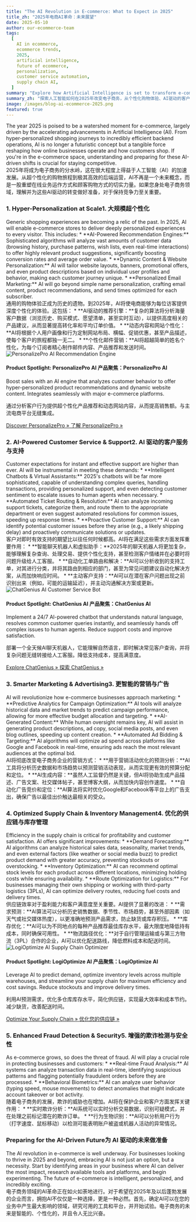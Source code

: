 ```yaml
---
title: "The AI Revolution in E-commerce: What to Expect in 2025"
title_zh: "2025年电商AI革命：未来展望"
date: 2025-05-10
author: our-ecommerce-team
tags:
  [
    AI in ecommerce,
    ecommerce trends,
    2025,
    artificial intelligence,
    future of ecommerce,
    personalization,
    customer service automation,
    supply chain AI,
  ]
summary: "Explore how Artificial Intelligence is set to transform e-commerce in 2025, from personalized shopping experiences and AI-powered customer service to supply chain optimization. Discover tools and strategies to leverage AI for your online store."
summary_zh: "探索人工智能如何在2025年改变电子商务，从个性化购物体验、AI驱动的客户服务到供应链优化。发现利用AI为您的在线商店赋能的工具和策略。"
image: /images/blog-ai-ecommerce-2025.png
featured: true
---
```


<div class="lang-en">
The year 2025 is poised to be a watershed moment for e-commerce, largely driven by the accelerating advancements in Artificial Intelligence (AI). From hyper-personalized shopping journeys to incredibly efficient backend operations, AI is no longer a futuristic concept but a tangible force reshaping how online businesses operate and how customers shop. If you're in the e-commerce space, understanding and preparing for these AI-driven shifts is crucial for staying competitive.
</div>
<div class="lang-zh hidden">
2025年将成为电子商务的分水岭，这在很大程度上得益于人工智能（AI）的加速发展。从超个性化的购物旅程到极其高效的后端运营，AI不再是一个未来概念，而是一股重塑在线业务运作方式和顾客购物方式的切实力量。如果您身处电子商务领域，理解并为这些AI驱动的转变做好准备，对于保持竞争力至关重要。
</div>

### <span class="lang-en">1. Hyper-Personalization at Scale</span><span class="lang-zh hidden">1. 大规模超个性化</span>

<div class="lang-en">
Generic shopping experiences are becoming a relic of the past. In 2025, AI will enable e-commerce stores to deliver deeply personalized experiences to every visitor. This includes:
*   **AI-Powered Recommendation Engines:** Sophisticated algorithms will analyze vast amounts of customer data (browsing history, purchase patterns, wish lists, even real-time interactions) to offer highly relevant product suggestions, significantly boosting conversion rates and average order value.
*   **Dynamic Content & Website Personalization:** AI will tailor website layouts, banners, promotional offers, and even product descriptions based on individual user profiles and behavior, making each customer journey unique.
*   **Personalized Email Marketing:** AI will go beyond simple name personalization, crafting email content, product recommendations, and send times optimized for each subscriber.
</div>
<div class="lang-zh hidden">
通用的购物体验正成为历史的遗物。到2025年，AI将使电商能够为每位访客提供深度个性化的体验。这包括：
*   **AI驱动的推荐引擎：**复杂的算法将分析海量客户数据（浏览历史、购买模式、愿望清单，甚至实时互动），以提供高度相关的产品建议，从而显著提高转化率和平均订单价值。
*   **动态内容和网站个性化：**AI将根据个人用户画像和行为定制网站布局、横幅、促销优惠，甚至产品描述，使每个客户的旅程都独一无二。
*   **个性化邮件营销：**AI将超越简单的姓名个性化，为每个订阅者精心制作邮件内容、产品推荐和发送时间。
</div>

<!-- Product Recommendation 1: PersonalizePro AI -->
<div class="product-recommendation my-6 p-4 border rounded-lg shadow-md bg-gray-50 flex flex-col sm:flex-row items-center gap-4">
  <img src="/images/products/personalizepro-ai.jpg" alt="PersonalizePro AI Recommendation Engine" class="w-32 h-32 object-cover rounded-md sm:mr-4">
  <div>
    <h4 class="text-xl font-semibold text-blue-700">
        <span class="lang-en">Product Spotlight: PersonalizePro AI</span>
        <span class="lang-zh hidden">产品聚焦：PersonalizePro AI</span>
    </h4>
    <p class="text-gray-600 my-2 lang-en">Boost sales with an AI engine that analyzes customer behavior to offer hyper-personalized product recommendations and dynamic website content. Integrates seamlessly with major e-commerce platforms.</p>
    <p class="text-gray-600 my-2 lang-zh hidden">通过分析客户行为提供超个性化产品推荐和动态网站内容，从而提高销售额。与主流电商平台无缝集成。</p>
    <a href="/products/personalizepro-ai" class="inline-block bg-green-500 text-white px-4 py-2 rounded hover:bg-green-600 transition">
        <span class="lang-en">Discover PersonalizePro &raquo;</span>
        <span class="lang-zh hidden">了解 PersonalizePro &raquo;</span>
    </a>
  </div>
</div>

### <span class="lang-en">2. AI-Powered Customer Service & Support</span><span class="lang-zh hidden">2. AI 驱动的客户服务与支持</span>

<div class="lang-en">
Customer expectations for instant and effective support are higher than ever. AI will be instrumental in meeting these demands:
*   **Intelligent Chatbots & Virtual Assistants:** 2025's chatbots will be far more sophisticated, capable of understanding complex queries, handling transactions, providing personalized support, and even detecting customer sentiment to escalate issues to human agents when necessary.
*   **Automated Ticket Routing & Resolution:** AI can analyze incoming support tickets, categorize them, and route them to the appropriate department or even suggest automated resolutions for common issues, speeding up response times.
*   **Proactive Customer Support:** AI can identify potential customer issues before they arise (e.g., a likely shipping delay) and proactively communicate solutions or updates.
</div>
<div class="lang-zh hidden">
客户对即时有效支持的期望比以往任何时候都高。AI将在满足这些需求方面发挥重要作用：
*   **智能聊天机器人和虚拟助手：**2025年的聊天机器人将更加复杂，能够理解复杂查询、处理交易、提供个性化支持，甚至检测客户情绪并在必要时将问题升级给人工客服。
*   **自动化工单路由和解决：**AI可以分析收到的支持工单，对其进行分类，并将其路由到相应的部门，甚至为常见问题建议自动化解决方案，从而加快响应时间。
*   **主动客户支持：**AI可以在潜在客户问题出现之前识别出来（例如，可能的运输延迟），并主动沟通解决方案或更新。
</div>

<!-- Product Recommendation 2: ChatGenius AI -->
<div class="product-recommendation my-6 p-4 border rounded-lg shadow-md bg-gray-50 flex flex-col sm:flex-row items-center gap-4">
  <img src="/images/products/chatgenius-ai.jpg" alt="ChatGenius AI Customer Service Bot" class="w-32 h-32 object-cover rounded-md sm:mr-4">
  <div>
    <h4 class="text-xl font-semibold text-blue-700">
        <span class="lang-en">Product Spotlight: ChatGenius AI</span>
        <span class="lang-zh hidden">产品聚焦：ChatGenius AI</span>
    </h4>
    <p class="text-gray-600 my-2 lang-en">Implement a 24/7 AI-powered chatbot that understands natural language, resolves common customer queries instantly, and seamlessly hands off complex issues to human agents. Reduce support costs and improve satisfaction.</p>
    <p class="text-gray-600 my-2 lang-zh hidden">部署一个全天候AI聊天机器人，它能理解自然语言，即时解决常见客户查询，并将复杂问题无缝转接给人工客服。降低支持成本，提高满意度。</p>
    <a href="/products/chatgenius-ai" class="inline-block bg-green-500 text-white px-4 py-2 rounded hover:bg-green-600 transition">
        <span class="lang-en">Explore ChatGenius &raquo;</span>
        <span class="lang-zh hidden">探索 ChatGenius &raquo;</span>
    </a>
  </div>
</div>

### <span class="lang-en">3. Smarter Marketing & Advertising</span><span class="lang-zh hidden">3. 更智能的营销与广告</span>

<div class="lang-en">
AI will revolutionize how e-commerce businesses approach marketing:
*   **Predictive Analytics for Campaign Optimization:** AI tools will analyze historical data and market trends to predict campaign performance, allowing for more effective budget allocation and targeting.
*   **AI-Generated Content:** While human oversight remains key, AI will assist in generating product descriptions, ad copy, social media posts, and even blog outlines, speeding up content creation.
*   **Automated Ad Bidding & Targeting:** AI algorithms will optimize ad spend across platforms like Google and Facebook in real-time, ensuring ads reach the most relevant audiences at the optimal bid.
</div>
<div class="lang-zh hidden">
AI将彻底改变电子商务企业的营销方式：
*   **用于营销活动优化的预测分析：**AI工具将分析历史数据和市场趋势以预测营销活动表现，从而实现更有效的预算分配和定位。
*   **AI生成内容：**虽然人工监督仍然是关键，但AI将协助生成产品描述、广告文案、社交媒体帖子，甚至博客大纲，从而加快内容创作速度。
*   **自动化广告竞价和定位：**AI算法将实时优化Google和Facebook等平台上的广告支出，确保广告以最佳出价触达最相关的受众。
</div>

### <span class="lang-en">4. Optimized Supply Chain & Inventory Management</span><span class="lang-zh hidden">4. 优化的供应链与库存管理</span>

<div class="lang-en">
Efficiency in the supply chain is critical for profitability and customer satisfaction. AI offers significant improvements:
*   **Demand Forecasting:** AI algorithms can analyze historical sales data, seasonality, market trends, and even external factors (like weather or social media buzz) to predict product demand with greater accuracy, preventing stockouts or overstocking.
*   **Inventory Optimization:** AI can recommend optimal stock levels for each product across different locations, minimizing holding costs while ensuring availability.
*   **Route Optimization for Logistics:** For businesses managing their own shipping or working with third-party logistics (3PLs), AI can optimize delivery routes, reducing fuel costs and delivery times.
</div>
<div class="lang-zh hidden">
供应链效率对于盈利能力和客户满意度至关重要。AI提供了显著的改进：
*   **需求预测：**AI算法可以分析历史销售数据、季节性、市场趋势，甚至外部因素（如天气或社交媒体热度），以更准确地预测产品需求，防止缺货或库存积压。
*   **库存优化：**AI可以为不同地点的每种产品推荐最佳库存水平，最大限度地降低持有成本，同时确保可用性。
*   **物流路径优化：**对于自行管理运输或与第三方物流（3PL）合作的企业，AI可以优化配送路线，降低燃料成本和配送时间。
</div>

<!-- Product Recommendation 3: LogiOptimize AI -->
<div class="product-recommendation my-6 p-4 border rounded-lg shadow-md bg-gray-50 flex flex-col sm:flex-row items-center gap-4">
  <img src="/images/products/logioptimize-ai.jpg" alt="LogiOptimize AI Supply Chain Optimizer" class="w-32 h-32 object-cover rounded-md sm:mr-4">
  <div>
    <h4 class="text-xl font-semibold text-blue-700">
        <span class="lang-en">Product Spotlight: LogiOptimize AI</span>
        <span class="lang-zh hidden">产品聚焦：LogiOptimize AI</span>
    </h4>
    <p class="text-gray-600 my-2 lang-en">Leverage AI to predict demand, optimize inventory levels across multiple warehouses, and streamline your supply chain for maximum efficiency and cost savings. Reduce stockouts and improve delivery times.</p>
    <p class="text-gray-600 my-2 lang-zh hidden">利用AI预测需求，优化多仓库库存水平，简化供应链，实现最大效率和成本节约。减少缺货，改善配送时间。</p>
    <a href="/products/logioptimize-ai" class="inline-block bg-green-500 text-white px-4 py-2 rounded hover:bg-green-600 transition">
        <span class="lang-en">Optimize Your Supply Chain &raquo;</span>
        <span class="lang-zh hidden">优化您的供应链 &raquo;</span>
    </a>
  </div>
</div>

### <span class="lang-en">5. Enhanced Fraud Detection & Security</span><span class="lang-zh hidden">5. 增强的欺诈检测与安全性</span>

<div class="lang-en">
As e-commerce grows, so does the threat of fraud. AI will play a crucial role in protecting businesses and customers:
*   **Real-time Fraud Analysis:** AI systems can analyze transaction data in real-time, identifying suspicious patterns and flagging potentially fraudulent orders before they are processed.
*   **Behavioral Biometrics:** AI can analyze user behavior (typing speed, mouse movements) to detect anomalies that might indicate account takeover or bot activity.
</div>
<div class="lang-zh hidden">
随着电子商务的发展，欺诈的威胁也在增加。AI将在保护企业和客户方面发挥关键作用：
*   **实时欺诈分析：**AI系统可以实时分析交易数据，识别可疑模式，并在处理之前标记潜在的欺诈订单。
*   **行为生物识别：**AI可以分析用户行为（打字速度、鼠标移动）以检测可能表明账户被盗或机器人活动的异常情况。
</div>

### <span class="lang-en">Preparing for the AI-Driven Future</span><span class="lang-zh hidden">为 AI 驱动的未来做准备</span>

<div class="lang-en">
The AI revolution in e-commerce is well underway. For businesses looking to thrive in 2025 and beyond, embracing AI is not just an option, but a necessity. Start by identifying areas in your business where AI can deliver the most impact, research available tools and platforms, and begin experimenting. The future of e-commerce is intelligent, personalized, and incredibly exciting.
</div>
<div class="lang-zh hidden">
电子商务领域的AI革命正在如火如荼地进行。对于希望在2025年及以后蓬勃发展的企业而言，拥抱AI不仅仅是一种选择，更是一种必然。首先，确定AI可以在您的业务中产生最大影响的领域，研究可用的工具和平台，并开始试验。电子商务的未来是智能的、个性化的，并且令人无比兴奋。
</div>
